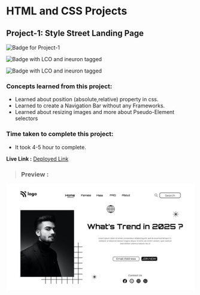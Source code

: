 # HTML and CSS Projects

## **Project-1: Style Street Landing Page**

![Badge for Project-1](https://img.shields.io/badge/HTML%20&%20CSS-Project_1-brightgreen "Style Street Landing Page")

![Badge with LCO and ineuron tagged](https://img.shields.io/badge/Ineuron.ai-LCO-brightgreen)

![Badge with LCO and ineuron tagged](https://img.shields.io/badge/Full%20Stack%20JavaScript%20bootcamp-Hitesh%20Choudhary-brightgreen)

### Concepts learned from this project:
- Learned about position (absolute,relative) property in css.
- Learned to create a Navigation Bar without any Frameworks.
- Learned about resizing images and more about Pseudo-Element selectors

### Time taken to complete this project:
- It took  4-5 hour to complete.

**Live Link :** [Deployed Link](https://html-css-project-01.vercel.app/)
>### Preview :
![Homepage screenshot](preview.png)